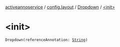 [activeannoservice](../../index.md) / [config.layout](../index.md) / [Dropdown](index.md) / [&lt;init&gt;](./-init-.md)

# &lt;init&gt;

`Dropdown(referenceAnnotation: `[`String`](https://kotlinlang.org/api/latest/jvm/stdlib/kotlin/-string/index.html)`)`